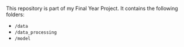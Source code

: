 This repository is part of my Final Year Project. It contains the following folders:

- `/data`
- `/data_processing`
- `/model`

